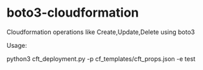 # boto3-cloudformation
Cloudformation operations like Create,Update,Delete using boto3

Usage:

 python3 cft_deployment.py -p cf_templates/cft_props.json -e test

